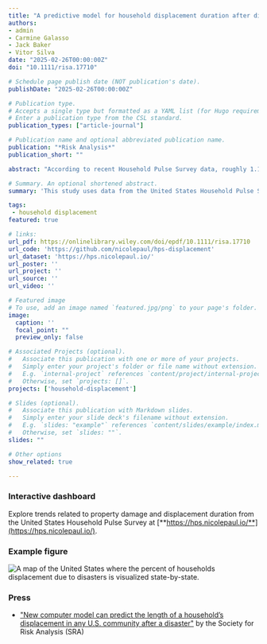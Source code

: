 ```yaml
---
title: "A predictive model for household displacement duration after disasters"
authors:
- admin
- Carmine Galasso
- Jack Baker
- Vitor Silva
date: "2025-02-26T00:00:00Z"
doi: "10.1111/risa.17710"

# Schedule page publish date (NOT publication's date).
publishDate: "2025-02-26T00:00:00Z"

# Publication type.
# Accepts a single type but formatted as a YAML list (for Hugo requirements).
# Enter a publication type from the CSL standard.
publication_types: ["article-journal"]

# Publication name and optional abbreviated publication name.
publication: "*Risk Analysis*"
publication_short: ""

abstract: "According to recent Household Pulse Survey data, roughly 1.1% of households were displaced due to disasters in the United States in recent years. Although most households returned relatively quickly, 20% were displaced for longer than 1 month, and 14% had not returned by the time of the survey. Protracted displacement creates enormous hardships for affected households and communities, yet few disaster risk analyses account for the time component of displacement. Here, we propose predictive models for household displacement duration and return for practical integration within disaster risk analyses, ranging in complexity and predictive power. Two classification tree models are proposed to predict return outcomes with a minimum number of predictors: one that considers only physical factors (TreeP) and another that also considers socioeconomic factors (TreeP&S). A random forest model is also proposed (ForestP&S), improving the model's predictive power and highlighting the drivers of displacement duration and return outcomes. The results of the ForestP&S model highlight the importance of both physical factors (e.g., property damage and unsanitary conditions) and socioeconomic factors (e.g., tenure status and income per household member) on displacement outcomes. These models can be integrated within disaster risk analyses, as illustrated through a hurricane scenario analysis for Atlantic City, NJ. By integrating displacement duration models within risk analyses, we can capture the human impact of disasters more holistically and evaluate mitigation strategies aimed at reducing displacement risk."

# Summary. An optional shortened abstract.
summary: 'This study uses data from the United States Household Pulse Survey to fit predictive models for displacement duration and return after disasters. Three predictive models are proposed, which range in complexity and predictive power. The leading contributors to different duration and return outcomes are also explored. These models can be integrated within disaster risk analyses, as illustrated through a hurricane scenario analysis for Atlantic City, NJ.'

tags:
 - household displacement
featured: true

# links:
url_pdf: https://onlinelibrary.wiley.com/doi/epdf/10.1111/risa.17710
url_code: 'https://github.com/nicolepaul/hps-displacement'
url_dataset: 'https://hps.nicolepaul.io/'
url_poster: ''
url_project: ''
url_source: ''
url_video: ''

# Featured image
# To use, add an image named `featured.jpg/png` to your page's folder. 
image:
  caption: ''
  focal_point: ""
  preview_only: false

# Associated Projects (optional).
#   Associate this publication with one or more of your projects.
#   Simply enter your project's folder or file name without extension.
#   E.g. `internal-project` references `content/project/internal-project/index.md`.
#   Otherwise, set `projects: []`.
projects: ['household-displacement']

# Slides (optional).
#   Associate this publication with Markdown slides.
#   Simply enter your slide deck's filename without extension.
#   E.g. `slides: "example"` references `content/slides/example/index.md`.
#   Otherwise, set `slides: ""`.
slides: ""

# Other options
show_related: true

---
```

### Interactive dashboard

Explore trends related to property damage and displacement duration from the United States Household Pulse Survey at [**https://hps.nicolepaul.io/**](https://hps.nicolepaul.io/).

### Example figure
![A map of the United States where the percent of households displacement due to disasters is visualized state-by-state.](publication/journal-article/2025_hps_displacement.png "Percentage of households displaced by state according to the United States Household Pulse Survey (based on all available survey datawhere displacement is included through July 2024).")

### Press
* ["New computer model can predict the length of a household’s displacement in any U.S. community after a disaster"](https://www.sra.org/2025/02/10/new-computer-model-can-predict-the-length-of-a-households-displacement-in-any-u-s-community-after-a-disaster/) by the Society for Risk Analysis (SRA)